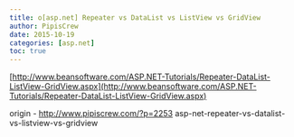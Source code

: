 ```yaml
---
title: o[asp.net] Repeater vs DataList vs ListView vs GridView
author: PipisCrew
date: 2015-10-19
categories: [asp.net]
toc: true
---
```


[http://www.beansoftware.com/ASP.NET-Tutorials/Repeater-DataList-ListView-GridView.aspx](http://www.beansoftware.com/ASP.NET-Tutorials/Repeater-DataList-ListView-GridView.aspx)

origin - http://www.pipiscrew.com/?p=2253 asp-net-repeater-vs-datalist-vs-listview-vs-gridview